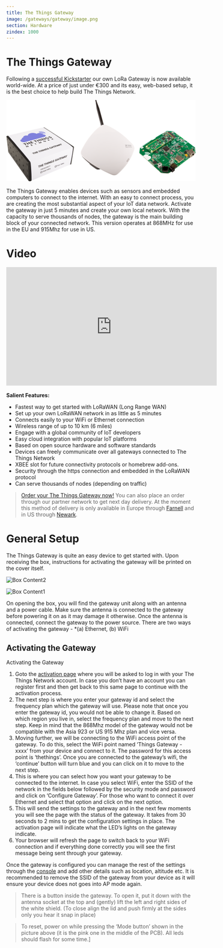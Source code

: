```yaml
---
title: The Things Gateway
image: /gateways/gateway/image.png
section: Hardware
zindex: 1000
---
```


# The Things Gateway

Following a [successful Kickstarter](https://www.kickstarter.com/projects/419277966/the-things-network) our own LoRa Gateway is now available world-wide. At a price of just under €300 and its easy, web-based setup, it is the best choice to help build The Things Network.


![Box, Casing and PCB](image.png)

The Things Gateway enables devices such as sensors and embedded computers to connect to the internet. With an easy to connect process, you are creating the most substantial aspect of your IoT data network. Activate the gateway in just 5 minutes and create your own local network. With the capacity to serve thousands of nodes, the gateway is the main building block of your connected network. This version operates at 868MHz for use in the EU and 915Mhz for use in US.

# Video
<iframe width="560" height="315" src="https://www.youtube.com/embed/cJNK4y1is2Q" frameborder="0" allow="autoplay; encrypted-media" allowfullscreen></iframe>

**Salient Features:**
* Fastest way to get started with LoRaWAN (Long Range WAN)
* Set up your own LoRaWAN network in as little as 5 minutes
* Connects easily to your WiFi or Ethernet connection
* Wireless range of up to 10 km (6 miles)
* Engage with a global community of IoT developers
* Easy cloud integration with popular IoT platforms
* Based on open source hardware and software standards
* Devices can freely communicate over all gateways connected to The Things Network
* XBEE slot for future connectivity protocols or homebrew add-ons.
* Security through the https connection and embedded in the LoRaWAN protocol
* Can serve thousands of nodes (depending on traffic)


> [Order your The Things Gateway now!](https://shop.thethingsnetwork.com/index.php/product/the-things-gateway/)
> You can also place an order through our partner network to get next day delivery. At the moment this method of delivery is only available in Europe through [Farnell](http://uk.farnell.com/the-things-network/ttn-gw-868/the-things-gateway-eu/dp/2675813) and in US through [Newark](http://www.newark.com/the-things-network/ttn-gw-915/accessory-type-wireless-gateway/dp/05AC1807).

# General Setup

The Things Gateway is quite an easy device to get started with. Upon receiving the box, instructions for activating the gateway will be printed on the cover itself.

![Box Content2](https://ttnstaticfile.blob.core.windows.net/media/md_editor/image-1515136719063.large.png)

![Box Content1](https://ttnstaticfile.blob.core.windows.net/media/md_editor/image-1515136983327.large.png)


On opening the box, you will find the gateway unit along with an antenna and a power cable. Make sure the antenna is connected to the gateway before powering it on as it may damage it otherwise. Once the antenna is connected, connect the gateway to the power source. There are two ways of activating the gateway - *(a) Ethernet, (b) WiFi

## Activating the Gateway

Activating the Gateway

1. Goto the [activation page](https://activate.thethingsnetwork.org) where you will be asked to log in with your The Things Network account. In case you don’t have an account you can register first and then get back to this same page to continue with the activation process.
2. The next step is where you enter your gateway id and select the frequency plan which the gateway will use. Please note that once you enter the gateway id, you would not be able to change it. Based on which region you live in, select the frequency plan and move to the next step. Keep in mind that the 868Mhz model of the gateway would not be compatible with the Asia 923 or US 915 Mhz plan and vice versa.
3. Moving further, we will be connecting to the WiFi access point of the gateway. To do this, select the WiFi point named ‘Things Gateway - xxxx’ from your device and connect to it. The password for this access point is ‘thethings’. Once you are connected to the gateway’s wifi, the ‘continue’ button will turn blue and you can click on it to move to the next step.
4. This is where you can select how you want your gateway to be connected to the internet. In case you select WiFi, enter the SSID of the network in the fields below followed by the security mode and password and click on ‘Configure Gateway’. For those who want to connect it over Ethernet and select that option and click on the next option.
5. This will send the settings to the gateway and in the next few moments you will see the page with the status of the gateway. It takes from 30 seconds to 2 mins to get the configuration settings in place. The activation page will indicate what the LED’s lights on the gateway indicate. 
6. Your browser will refresh the page to switch back to your WiFi connection and if everything done correctly you will see the first message being sent through your gateway. 

Once the gateway is configured you can manage the rest of the settings through the [console](https://console.thethingsnetwork.org) and add other details such as location, altitude etc. It is recommended to remove the SSID of the gateway from your device as it will ensure your device does not goes into AP mode again.

> There is a button inside the gateway. To open it, put it down with the antenna socket at the top and (gently) lift the left and right sides of the white shield. (To close align the lid and push firmly at the sides only you hear it snap in place)

> To reset, power on while pressing the ‘Mode button’ shown in the picture above (it is the pink one in the middle of the PCB). All leds should flash for some time.]




